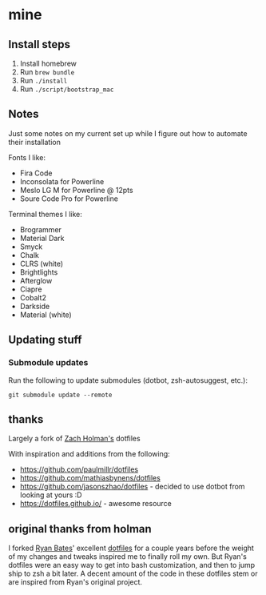 # mine

## Install steps
1. Install homebrew
1. Run `brew bundle`
1. Run `./install`
1. Run `./script/bootstrap_mac`

## Notes
Just some notes on my current set up while I figure out how to automate their installation

Fonts I like:
- Fira Code
- Inconsolata for Powerline
- Meslo LG M for Powerline @ 12pts
- Soure Code Pro for Powerline

Terminal themes I like:
- Brogrammer
- Material Dark
- Smyck
- Chalk
- CLRS (white)
- Brightlights
- Afterglow
- Ciapre
- Cobalt2
- Darkside
- Material (white)

## Updating stuff

### Submodule updates
Run the following to update submodules (dotbot, zsh-autosuggest, etc.):
```
git submodule update --remote
```

## thanks
Largely a fork of [Zach Holman's](https://github.com/holman) dotfiles

With inspiration and additions from the following:
- https://github.com/paulmillr/dotfiles
- https://github.com/mathiasbynens/dotfiles
- https://github.com/jasonszhao/dotfiles - decided to use dotbot from looking at yours :D
- https://dotfiles.github.io/ - awesome resource

## original thanks from holman

I forked [Ryan Bates](http://github.com/ryanb)' excellent
[dotfiles](http://github.com/ryanb/dotfiles) for a couple years before the
weight of my changes and tweaks inspired me to finally roll my own. But Ryan's
dotfiles were an easy way to get into bash customization, and then to jump ship
to zsh a bit later. A decent amount of the code in these dotfiles stem or are
inspired from Ryan's original project.
